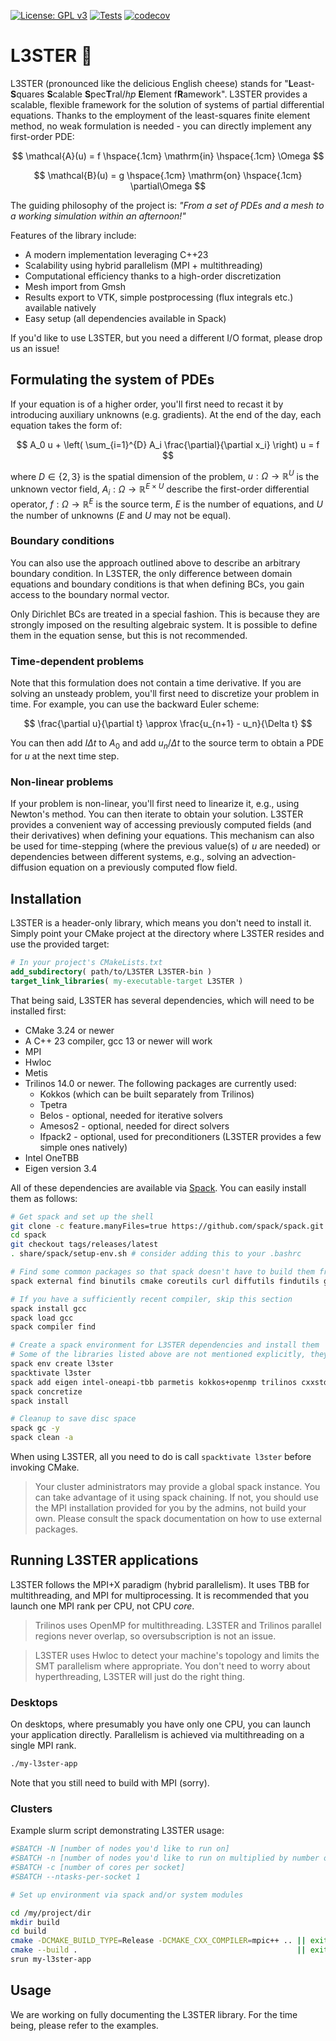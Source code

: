 [![License: GPL v3](https://img.shields.io/badge/License-GPLv3-blue.svg)](https://www.gnu.org/licenses/gpl-3.0)
[![Tests](https://github.com/kubagalecki/L3STER/workflows/tests/badge.svg)](https://github.com/kubagalecki/L3STER/actions)
[![codecov](https://codecov.io/gh/kubagalecki/L3STER/branch/main/graph/badge.svg?token=6VT1TVS7FG)](https://codecov.io/gh/kubagalecki/L3STER)

# L3STER :cheese:

L3STER (pronounced like the delicious English cheese) stands for "**L**east-**S**quares **S**calable **S**pec**T**ral/*hp* **E**lement f**R**amework".
L3STER provides a scalable, flexible framework for the solution of systems of partial differential equations.
Thanks to the employment of the least-squares finite element method, no weak formulation is needed - you can directly implement any first-order PDE:

$$ \mathcal{A}(u) = f \hspace{.1cm} \mathrm{in} \hspace{.1cm} \Omega $$

$$ \mathcal{B}(u) = g \hspace{.1cm} \mathrm{on} \hspace{.1cm} \partial\Omega $$

The guiding philosophy of the project is: *"From a set of PDEs and a mesh to a working simulation within an afternoon!"*

Features of the library include:
- A modern implementation leveraging C++23
- Scalability using hybrid parallelism (MPI + multithreading)
- Computational efficiency thanks to a high-order discretization
- Mesh import from Gmsh
- Results export to VTK, simple postprocessing (flux integrals etc.) available natively
- Easy setup (all dependencies available in Spack)

If you'd like to use L3STER, but you need a different I/O format, please drop us an issue!

## Formulating the system of PDEs

If your equation is of a higher order, you'll first need to recast it by introducing auxiliary unknowns (e.g. gradients).
At the end of the day, each equation takes the form of:

$$ A_0 u + \left( \sum_{i=1}^{D} A_i \frac{\partial}{\partial x_i} \right) u = f $$

where $D \in \{ 2,3 \}$ is the spatial dimension of the problem,
$u : \Omega \rightarrow \mathbb{R}^U$ is the unknown vector field,
$A_i : \Omega \rightarrow \mathbb{R}^{E \times U}$ describe the first-order differential operator,
$f : \Omega \rightarrow \mathbb{R}^E$ is the source term,
$E$ is the number of equations, and $U$ the number of unknowns ($E$ and $U$ may not be equal).

### Boundary conditions

You can also use the approach outlined above to describe an arbitrary boundary condition.
In L3STER, the only difference between domain equations and boundary conditions is that when defining BCs, you gain access to the boundary normal vector.

Only Dirichlet BCs are treated in a special fashion.
This is because they are strongly imposed on the resulting algebraic system.
It is possible to define them in the equation sense, but this is not recommended.

### Time-dependent problems

Note that this formulation does not contain a time derivative.
If you are solving an unsteady problem, you'll first need to discretize your problem in time.
For example, you can use the backward Euler scheme:

$$ \frac{\partial u}{\partial t} \approx \frac{u_{n+1} - u_n}{\Delta t} $$

You can then add $I \Delta t$ to $A_0$ and add $u_n / \Delta t$ to the source term to obtain a PDE for $u$ at the next time step.

### Non-linear problems

If your problem is non-linear, you'll first need to linearize it, e.g., using Newton's method.
You can then iterate to obtain your solution.
L3STER provides a convenient way of accessing previously computed fields (and their derivatives) when defining your equations.
This mechanism can also be used for time-stepping (where the previous value(s) of $u$ are needed) or dependencies between different systems, e.g., solving an advection-diffusion equation on a previously computed flow field.

## Installation

L3STER is a header-only library, which means you don't need to install it.
Simply point your CMake project at the directory where L3STER resides and use the provided target:

```cmake
# In your project's CMakeLists.txt
add_subdirectory( path/to/L3STER L3STER-bin )
target_link_libraries( my-executable-target L3STER )
```

That being said, L3STER has several dependencies, which will need to be installed first:

- CMake 3.24 or newer
- A C++ 23 compiler, gcc 13 or newer will work
- MPI
- Hwloc
- Metis
- Trilinos 14.0 or newer. The following packages are currently used:
  - Kokkos (which can be built separately from Trilinos)
  - Tpetra
  - Belos - optional, needed for iterative solvers
  - Amesos2 - optional, needed for direct solvers
  - Ifpack2 - optional, used for preconditioners (L3STER provides a few simple ones natively)
- Intel OneTBB
- Eigen version 3.4

All of these dependencies are available via [Spack](https://spack.readthedocs.io/en/latest/index.html).
You can easily install them as follows:

```bash
# Get spack and set up the shell
git clone -c feature.manyFiles=true https://github.com/spack/spack.git
cd spack
git checkout tags/releases/latest
. share/spack/setup-env.sh # consider adding this to your .bashrc

# Find some common packages so that spack doesn't have to build them from scratch (saves time)
spack external find binutils cmake coreutils curl diffutils findutils git gmake openssh perl python sed tar

# If you have a sufficiently recent compiler, skip this section
spack install gcc
spack load gcc
spack compiler find

# Create a spack environment for L3STER dependencies and install them
# Some of the libraries listed above are not mentioned explicitly, they will be built as dependencies of other packages
spack env create l3ster
spacktivate l3ster
spack add eigen intel-oneapi-tbb parmetis kokkos+openmp trilinos cxxstd=17 +openmp +amesos2 +belos +tpetra +ifpack2
spack concretize
spack install

# Cleanup to save disc space
spack gc -y
spack clean -a
```

When using L3STER, all you need to do is call `spacktivate l3ster` before invoking CMake.

> Your cluster administrators may provide a global spack instance.
> You can take advantage of it using spack chaining.
> If not, you should use the MPI installation provided for you by the admins, not build your own.
> Please consult the spack documentation on how to use external packages.

## Running L3STER applications

L3STER follows the MPI+X paradigm (hybrid parallelism).
It uses TBB for multithreading, and MPI for multiprocessing.
It is recommended that you launch one MPI rank per CPU, not CPU *core*.

> Trilinos uses OpenMP for multithreading. L3STER and Trilinos parallel regions never overlap, so oversubscription is not an issue.

> L3STER uses Hwloc to detect your machine's topology and limits the SMT parallelism where appropriate. You don't need to worry about hyperthreading, L3STER will just do the right thing.

### Desktops

On desktops, where presumably you have only one CPU, you can launch your application directly.
Parallelism is achieved via multithreading on a single MPI rank.

```bash
./my-l3ster-app
```

Note that you still need to build with MPI (sorry).

### Clusters

Example slurm script demonstrating L3STER usage:

```bash
#SBATCH -N [number of nodes you'd like to run on]
#SBATCH -n [number of nodes you'd like to run on multiplied by number of sockets/node (often 2)]
#SBATCH -c [number of cores per socket]
#SBATCH --ntasks-per-socket 1 

# Set up environment via spack and/or system modules

cd /my/project/dir
mkdir build
cd build
cmake -DCMAKE_BUILD_TYPE=Release -DCMAKE_CXX_COMPILER=mpic++ .. || exit 1
cmake --build .                                                 || exit 1
srun my-l3ster-app
```

## Usage

We are working on fully documenting the L3STER library.
For the time being, please refer to the examples.